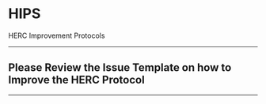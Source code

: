 # HIPS
HERC Improvement Protocols

--------
## Please Review the Issue Template on how to Improve the HERC Protocol
--------
